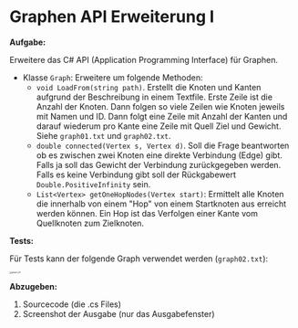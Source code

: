 # Graphen API Erweiterung I

**Aufgabe:**

Erweitere das C# API (Application Programming Interface) für Graphen.

-   Klasse `Graph`: Erweitere um folgende Methoden:
    -   `void LoadFrom(string path)`. Erstellt die Knoten und Kanten aufgrund der Beschreibung in einem Textfile. Erste Zeile ist die Anzahl der Knoten. Dann folgen so viele Zeilen wie Knoten jeweils mit Namen und ID. Dann folgt eine Zeile mit Anzahl der Kanten und darauf wiederum pro Kante eine Zeile mit Quell Ziel und Gewicht. Siehe `graph01.txt` und `graph02.txt`.
    -   `double connected(Vertex s, Vertex d)`. Soll die Frage beantworten ob es zwischen zwei Knoten eine direkte Verbindung (Edge) gibt. Falls ja soll das Gewicht der Verbindung zurückgegeben werden. Falls es keine Verbindung gibt soll der Rückgabewert `Double.PositiveInfinity` sein.
    -   `List<Vertex> getOneHopNodes(Vertex start)`: Ermittelt alle Knoten die innerhalb von einem "Hop" von einem Startknoten aus erreicht werden können. Ein Hop ist das Verfolgen einer Kante vom Quellknoten zum Zielknoten.

**Tests:**

Für Tests kann der folgende Graph verwendet werden (`graph02.txt`):

<img src="/Users/matejkafr/Documents/Htl/2019_Local/4AHELS_SEN/DistanceLearning/04_Graphs/img/graph_02.png" alt="graph_02" style="zoom:25%;" />

**Abzugeben:** 

1.  Sourcecode (die .cs Files) 
2.  Screenshot der Ausgabe (nur das Ausgabefenster)